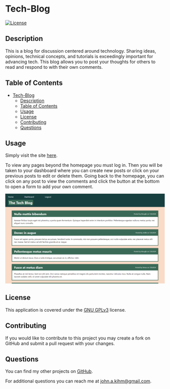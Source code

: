 # Tech-Blog

[![License](https://img.shields.io/badge/License-GNU_GPLv3-blue.svg)](https://choosealicense.com/licenses/gpl-3.0/)

## Description

This is a blog for discussion centered around technology. Sharing ideas, opinions, technical concepts, and tutorials is exceedingly important for advancing tech. This blog allows you to post your thoughts for others to read and respond to with their own comments.

## Table of Contents

- [Tech-Blog](#tech-blog)
  - [Description](#description)
  - [Table of Contents](#table-of-contents)
  - [Usage](#usage)
  - [License](#license)
  - [Contributing](#contributing)
  - [Questions](#questions)

## Usage

Simply visit the site [here](https://tech-blog-ur5q.onrender.com/).

To view any pages beyond the homepage you must log in. Then you will be taken to your dashboard where you can create new posts or click on your previous posts to edit or delete them. Going back to the homepage, you can click on any post to view the comments and click the button at the bottom to open a form to add your own comment.

![Tech Blog Screenshot](assets/images/screenshot.png)

## License

This application is covered under the [GNU GPLv3](https://choosealicense.com/licenses/gpl-3.0/) license.

## Contributing

If you would like to contribute to this project you may create a fork on GitHub and submit a pull request with your changes.

## Questions

You can find my other projects on [GitHub](https://github.com/JohnKihm).

For additional questions you can reach me at [john.a.kihm@gmail.com](mailto:john.a.kihm@gmail.com).